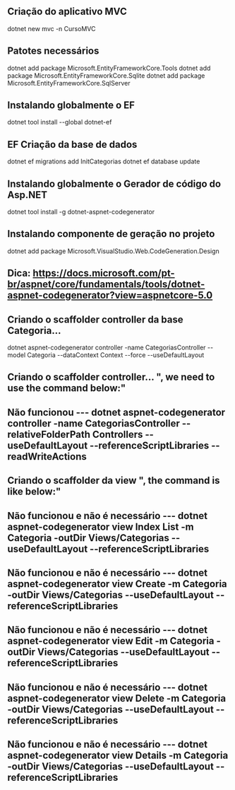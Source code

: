 ##

## Criação do aplicativo MVC
dotnet new mvc -n CursoMVC

## Patotes necessários
dotnet add package Microsoft.EntityFrameworkCore.Tools
dotnet add package Microsoft.EntityFrameworkCore.Sqlite
dotnet add package Microsoft.EntityFrameworkCore.SqlServer 

## Instalando globalmente o EF
dotnet tool install --global dotnet-ef

## EF Criação da base de dados
dotnet ef migrations add InitCategorias
dotnet ef database update


## Instalando globalmente o Gerador de código do Asp.NET
dotnet tool install -g dotnet-aspnet-codegenerator

## Instalando componente de geração no projeto
dotnet add package Microsoft.VisualStudio.Web.CodeGeneration.Design 

## Dica: https://docs.microsoft.com/pt-br/aspnet/core/fundamentals/tools/dotnet-aspnet-codegenerator?view=aspnetcore-5.0
## Criando o scaffolder controller da base Categoria...
dotnet aspnet-codegenerator controller -name CategoriasController --model Categoria --dataContext Context --force --useDefaultLayout 

## Criando o scaffolder controller... ", we need to use the command below:"
## Não funcionou --- dotnet aspnet-codegenerator controller -name CategoriasController --relativeFolderPath Controllers --useDefaultLayout --referenceScriptLibraries --readWriteActions


## Criando o scaffolder da view ", the command is like below:"
## Não funcionou e não é necessário --- dotnet aspnet-codegenerator view Index List -m Categoria -outDir Views/Categorias --useDefaultLayout --referenceScriptLibraries
## Não funcionou e não é necessário --- dotnet aspnet-codegenerator view Create -m Categoria -outDir Views/Categorias --useDefaultLayout --referenceScriptLibraries
## Não funcionou e não é necessário --- dotnet aspnet-codegenerator view Edit -m Categoria -outDir Views/Categorias --useDefaultLayout --referenceScriptLibraries
## Não funcionou e não é necessário ---  dotnet aspnet-codegenerator view Delete -m Categoria -outDir Views/Categorias --useDefaultLayout --referenceScriptLibraries
## Não funcionou e não é necessário ---  dotnet aspnet-codegenerator view Details -m Categoria -outDir Views/Categorias --useDefaultLayout --referenceScriptLibraries
